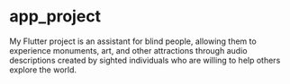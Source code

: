 # app_project
My Flutter project is an assistant for blind people, allowing them to experience monuments, art, and other attractions through 
audio descriptions created by sighted individuals who are willing to help others explore the world.


